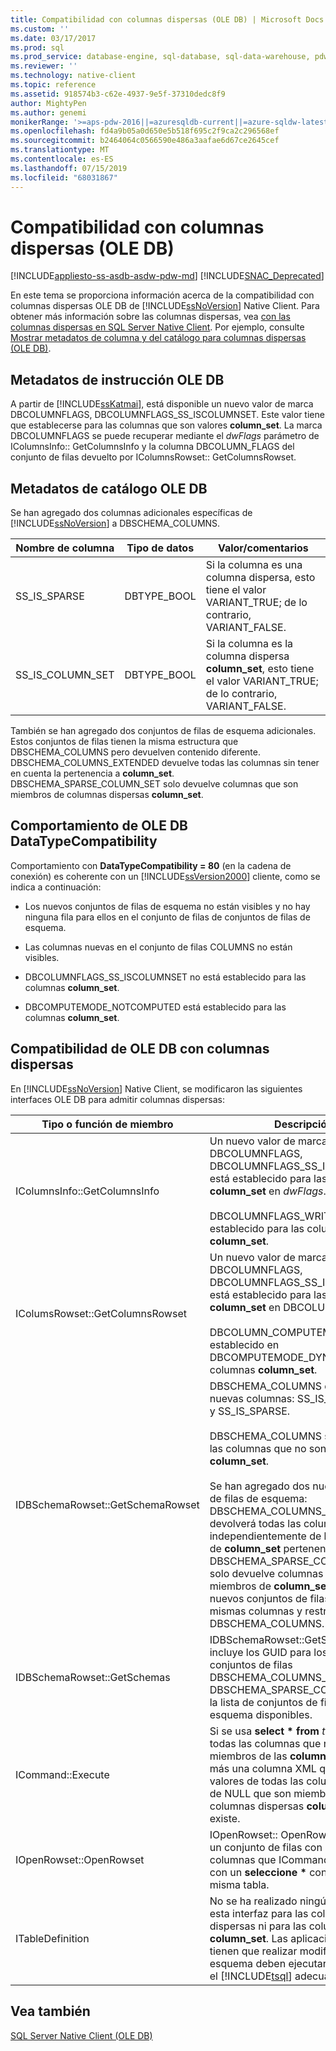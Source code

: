 ```yaml
---
title: Compatibilidad con columnas dispersas (OLE DB) | Microsoft Docs
ms.custom: ''
ms.date: 03/17/2017
ms.prod: sql
ms.prod_service: database-engine, sql-database, sql-data-warehouse, pdw
ms.reviewer: ''
ms.technology: native-client
ms.topic: reference
ms.assetid: 918574b3-c62e-4937-9e5f-37310dedc8f9
author: MightyPen
ms.author: genemi
monikerRange: '>=aps-pdw-2016||=azuresqldb-current||=azure-sqldw-latest||>=sql-server-2016||=sqlallproducts-allversions||>=sql-server-linux-2017||=azuresqldb-mi-current'
ms.openlocfilehash: fd4a9b05a0d650e5b518f695c2f9ca2c296568ef
ms.sourcegitcommit: b2464064c0566590e486a3aafae6d67ce2645cef
ms.translationtype: MT
ms.contentlocale: es-ES
ms.lasthandoff: 07/15/2019
ms.locfileid: "68031867"
---
```

# <a name="sparse-columns-support-ole-db"></a>Compatibilidad con columnas dispersas (OLE DB)
[!INCLUDE[appliesto-ss-asdb-asdw-pdw-md](../../../includes/appliesto-ss-asdb-asdw-pdw-md.md)]
[!INCLUDE[SNAC_Deprecated](../../../includes/snac-deprecated.md)]

  En este tema se proporciona información acerca de la compatibilidad con columnas dispersas OLE DB de [!INCLUDE[ssNoVersion](../../../includes/ssnoversion-md.md)] Native Client. Para obtener más información sobre las columnas dispersas, vea [con las columnas dispersas en SQL Server Native Client](../../../relational-databases/native-client/features/sparse-columns-support-in-sql-server-native-client.md). Por ejemplo, consulte [Mostrar metadatos de columna y del catálogo para columnas dispersas &#40;OLE DB&#41;](../../../relational-databases/native-client-ole-db-how-to/display-column-and-catalog-metadata-for-sparse-columns-ole-db.md).  
  
## <a name="ole-db-statement-metadata"></a>Metadatos de instrucción OLE DB  
 A partir de [!INCLUDE[ssKatmai](../../../includes/sskatmai-md.md)], está disponible un nuevo valor de marca DBCOLUMNFLAGS, DBCOLUMNFLAGS_SS_ISCOLUMNSET. Este valor tiene que establecerse para las columnas que son valores **column_set**. La marca DBCOLUMNFLAGS se puede recuperar mediante el *dwFlags* parámetro de IColumnsInfo:: GetColumnsInfo y la columna DBCOLUMN_FLAGS del conjunto de filas devuelto por IColumnsRowset:: GetColumnsRowset.  
  
## <a name="ole-db-catalog-metadata"></a>Metadatos de catálogo OLE DB  
 Se han agregado dos columnas adicionales específicas de [!INCLUDE[ssNoVersion](../../../includes/ssnoversion-md.md)] a DBSCHEMA_COLUMNS.  
  
|Nombre de columna|Tipo de datos|Valor/comentarios|  
|-----------------|---------------|---------------------|  
|SS_IS_SPARSE|DBTYPE_BOOL|Si la columna es una columna dispersa, esto tiene el valor VARIANT_TRUE; de lo contrario, VARIANT_FALSE.|  
|SS_IS_COLUMN_SET|DBTYPE_BOOL|Si la columna es la columna dispersa **column_set**, esto tiene el valor VARIANT_TRUE; de lo contrario, VARIANT_FALSE.|  
  
 También se han agregado dos conjuntos de filas de esquema adicionales. Estos conjuntos de filas tienen la misma estructura que DBSCHEMA_COLUMNS pero devuelven contenido diferente. DBSCHEMA_COLUMNS_EXTENDED devuelve todas las columnas sin tener en cuenta la pertenencia a **column_set**. DBSCHEMA_SPARSE_COLUMN_SET solo devuelve columnas que son miembros de columnas dispersas **column_set**.  
  
## <a name="ole-db-datatypecompatibility-behavior"></a>Comportamiento de OLE DB DataTypeCompatibility  
 Comportamiento con **DataTypeCompatibility = 80** (en la cadena de conexión) es coherente con un [!INCLUDE[ssVersion2000](../../../includes/ssversion2000-md.md)] cliente, como se indica a continuación:  
  
-   Los nuevos conjuntos de filas de esquema no están visibles y no hay ninguna fila para ellos en el conjunto de filas de conjuntos de filas de esquema.  
  
-   Las columnas nuevas en el conjunto de filas COLUMNS no están visibles.  
  
-   DBCOLUMNFLAGS_SS_ISCOLUMNSET no está establecido para las columnas **column_set**.  
  
-   DBCOMPUTEMODE_NOTCOMPUTED está establecido para las columnas **column_set**.  
  
## <a name="ole-db-support-for-sparse-columns"></a>Compatibilidad de OLE DB con columnas dispersas  
 En [!INCLUDE[ssNoVersion](../../../includes/ssnoversion-md.md)] Native Client, se modificaron las siguientes interfaces OLE DB para admitir columnas dispersas:  
  
|Tipo o función de miembro|Descripción|  
|-----------------------------|-----------------|  
|IColumnsInfo::GetColumnsInfo|Un nuevo valor de marca DBCOLUMNFLAGS, DBCOLUMNFLAGS_SS_ISCOLUMNSET, está establecido para las columnas **column_set** en *dwFlags*.<br /><br /> DBCOLUMNFLAGS_WRITE está establecido para las columnas **column_set**.|  
|IColumsRowset::GetColumnsRowset|Un nuevo valor de marca DBCOLUMNFLAGS, DBCOLUMNFLAGS_SS_ISCOLUMNSET, está establecido para las columnas **column_set** en DBCOLUMN_FLAGS.<br /><br /> DBCOLUMN_COMPUTEMODE está establecido en DBCOMPUTEMODE_DYNAMIC para las columnas **column_set**.|  
|IDBSchemaRowset::GetSchemaRowset|DBSCHEMA_COLUMNS devuelve dos nuevas columnas: SS_IS_COLUMN_SET y SS_IS_SPARSE.<br /><br /> DBSCHEMA_COLUMNS solo devuelve las columnas que no son miembros de **column_set**.<br /><br /> Se han agregado dos nuevos conjuntos de filas de esquema: DBSCHEMA_COLUMNS_EXTENDED devolverá todas las columnas independientemente de la dispersión de **column_set** pertenencia. DBSCHEMA_SPARSE_COLUMN_SET solo devuelve columnas que son miembros de **column_set**. Estos nuevos conjuntos de filas tienen las mismas columnas y restricciones que DBSCHEMA_COLUMNS.|  
|IDBSchemaRowset::GetSchemas|IDBSchemaRowset::GetSchemas incluye los GUID para los nuevos conjuntos de filas DBSCHEMA_COLUMNS_EXTENDED y DBSCHEMA_SPARSE_COLUMN_SET en la lista de conjuntos de filas de esquema disponibles.|  
|ICommand::Execute|Si se usa **select \* from** *table*, devuelve todas las columnas que no son miembros de las **column_set** dispersas, más una columna XML que contiene valores de todas las columnas distintas de NULL que son miembros de las columnas dispersas **column_set**, si existe.|  
|IOpenRowset::OpenRowset|IOpenRowset:: OpenRowset devuelve un conjunto de filas con las mismas columnas que ICommand:: Execute, con un **seleccione \***  consulta en la misma tabla.|  
|ITableDefinition|No se ha realizado ningún cambio en esta interfaz para las columnas dispersas ni para las columnas **column_set**. Las aplicaciones que tienen que realizar modificaciones de esquema deben ejecutar directamente el [!INCLUDE[tsql](../../../includes/tsql-md.md)] adecuado.|  
  
## <a name="see-also"></a>Vea también  
 [SQL Server Native Client &#40;OLE DB&#41;](../../../relational-databases/native-client/ole-db/sql-server-native-client-ole-db.md)  
  
  

